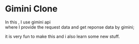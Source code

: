 # Gimini Clone

In this , I use gimini api  
where I provide the request data and get reponse data by gimini;

it is very fun to make this and i also learn some new stuff.
